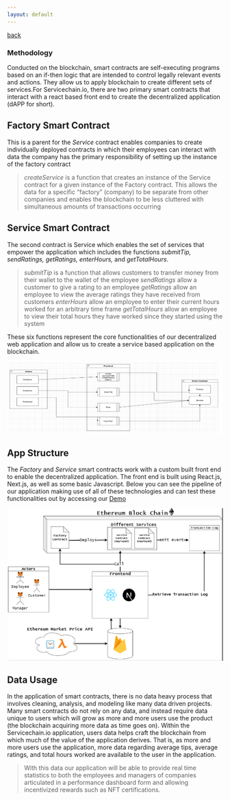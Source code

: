 ```yaml
---
layout: default
---
```


[back](./)
### Methodology

Conducted on the blockchain, smart contracts are self-executing programs based on an if-then logic that are intended to control legally relevant events and actions. They allow us to apply blockchain to create different sets of services.For Servicechain.io, there are two primary smart contracts that interact with a react based front end to create the decentralized application (dAPP for short). 

## Factory Smart Contract 
This is a parent for the _Service_ contract enables companies to create individually deployed contracts in which their employees can interact with data
the company has the primary responsibility of setting up the instance of the factory contract

> _createService_ is a function that creates an instance of the Service contract for a given instance of the Factory contract. This allows the data for a specific “factory” (company) to be separate from other companies and enables the blockchain to be less cluttered with simultaneous amounts of transactions occurring

## Service Smart Contract 
The second contract is Service which enables the set of services that empower the application which includes the functions _submitTip, sendRatings, getRatings, enterHours,_ and _getTotalHours_. 

> _submitTip_ is a function that allows customers to transfer money from their wallet to the wallet of the employee
> _sendRatings_ allow a customer to give a rating to an employee
> _getRatings_ allow an employee to view the average ratings they have received from customers
> _enterHours_ allow an employee to enter their current hours worked for an arbitrary time frame
> _getTotalHours_ allow an employee to view their total hours they have worked since they started using the system

These six functions represent the core functionalities of our decentralized web application and  allow us to create a service based application on the blockchain. 

![sc_struct](sc_struct.PNG)

## App Structure 
The _Factory_ and _Service_ smart contracts work with a custom built front end to enable the decentralized application. The front end is built using React.js, Next.js, as well as some basic Javascript. Below you can see the pipeline of our application making use of all of these technologies and can test these functionalities out by accessing our [Demo](./demo.html)

![app_struct](app_struct.PNG)

## Data Usage 
In the application of smart contracts, there is no data heavy process that involves cleaning, analysis, and modeling like many data driven projects. Many smart contracts do not rely on any data, and instead require data unique to users which will grow as more and more users use the product (the blockchain acquiring more data as time goes on). Within the Servicechain.io application, users data helps craft the blockchain from which much of the value of the application derives. That is, as more and more users use the application, more data regarding average tips, average ratings, and total hours worked are available to the user in the application.
> With this data our application will be able to provide real time statistics to both the employees and managers of companies articulated in a performance dashboard form and allowing incentivized rewards such as NFT certifications. 
